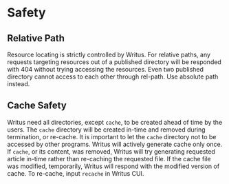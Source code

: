 # Safety

## Relative Path

Resource locating is strictly controlled by Writus. For relative paths, any
requests targeting resources out of a published directory will be responded with
404 without trying accessing the resources. Even two published directory cannot
access to each other through rel-path. Use absolute path instead.

## Cache Safety

Writus need all directories, except `cache`, to be created ahead of time by the
users. The `cache` directory will be created in-time and removed during
termination, or re-cache. It is important to let the `cache` directory not to be
accessed by other programs. Writus will actively generate cache only once. If
`cache`, or its content, was removed, Writus will try generating requested
article in-time rather than re-caching the requested file. If the cache file was modified, temporarily, Writus will respond with the modified version of cache. To re-cache, input
`recache` in Writus CUI.
